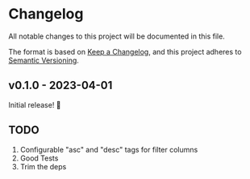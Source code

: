 # Changelog

All notable changes to this project will be documented in this file.

The format is based on [Keep a Changelog](https://keepachangelog.com/en/1.0.0/),
and this project adheres to [Semantic Versioning](https://semver.org/spec/v2.0.0.html).

## v0.1.0 - 2023-04-01

Initial release! 🎉

## TODO

1. Configurable "asc" and "desc" tags for filter columns
2. Good Tests
3. Trim the deps
